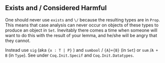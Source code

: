 Exists and \/ Considered Harmful
--------------------------------

One should never use ``exists`` and ``\/`` because the resulting types are in ``Prop``.  This means that case analysis can never occur on objects of these types to produce an object in ``Set``.  Inevitably there comes a time when someone will want to do this with the result of your lemma, and he/she will be angry that they cannot.

Instead use ``sig`` (aka ``{x : T | P}`` ) and ``sumbool`` / ``{A}+{B}`` (in ``Set``) or ``sum`` /``A + B`` (in ``Type``).  See under ``Coq.Init.Specif`` and ``Coq.Init.Datatypes``.

